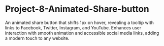 # Project-8-Animated-Share-button
 An animated share button that shifts 1px on hover, revealing a tooltip with links to Facebook, Twitter, Instagram, and YouTube. Enhances user interaction with smooth animation and accessible social media links, adding a modern touch to any website.
